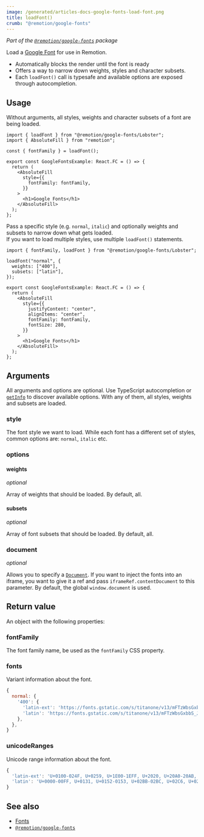 ```yaml
---
image: /generated/articles-docs-google-fonts-load-font.png
title: loadFont()
crumb: "@remotion/google-fonts"
---
```


_Part of the [`@remotion/google-fonts`](/docs/google-fonts) package_

Load a [Google Font](https://fonts.google.com) for use in Remotion.

- Automatically blocks the render until the font is ready
- Offers a way to narrow down weights, styles and character subsets.
- Each `loadFont()` call is typesafe and available options are exposed through autocompletion.

## Usage

Without arguments, all styles, weights and character subsets of a font are being loaded.

```tsx twoslash title="Load all variants of the Lobster font"
import { loadFont } from "@remotion/google-fonts/Lobster";
import { AbsoluteFill } from "remotion";

const { fontFamily } = loadFont();

export const GoogleFontsExample: React.FC = () => {
  return (
    <AbsoluteFill
      style={{
        fontFamily: fontFamily,
      }}
    >
      <h1>Google Fonts</h1>
    </AbsoluteFill>
  );
};
```

Pass a specific style (e.g. `normal`, `italic`) and optionally weights and subsets to narrow down what gets loaded.  
If you want to load multiple styles, use multiple `loadFont()` statements.

```tsx title="Load a specific style, weight and subset"
import { fontFamily, loadFont } from "@remotion/google-fonts/Lobster";

loadFont("normal", {
  weights: ["400"],
  subsets: ["latin"],
});

export const GoogleFontsExample: React.FC = () => {
  return (
    <AbsoluteFill
      style={{
        justifyContent: "center",
        alignItems: "center",
        fontFamily: fontFamily,
        fontSize: 280,
      }}
    >
      <h1>Google Fonts</h1>
    </AbsoluteFill>
  );
};
```

## Arguments

All arguments and options are optional. Use TypeScript autocompletion or [`getInfo`](/docs/google-fonts/get-info) to discover available options. With any of them, all styles, weights and subsets are loaded.

### style

The font style we want to load. While each font has a different set of styles, common options are: `normal`, `italic` etc.

### options

#### weights

_optional_

Array of weights that should be loaded. By default, all.

#### subsets

_optional_

Array of font subsets that should be loaded. By default, all.

### document

_optional_

Allows you to specify a [`Document`](https://developer.mozilla.org/en-US/docs/Web/API/Document?retiredLocale=de). If you want to inject the fonts into an iframe, you want to give it a ref and pass `iframeRef.contentDocument` to this parameter. By default, the global `window.document` is used.

## Return value

An object with the following properties:

### fontFamily

The font family name, be used as the `fontFamily` CSS property.

### fonts

Variant information about the font.

```js title="Example value"
{
  normal: {
    '400': {
      'latin-ext': 'https://fonts.gstatic.com/s/titanone/v13/mFTzWbsGxbbS_J5cQcjCmjgm6Es.woff2',
      'latin': 'https://fonts.gstatic.com/s/titanone/v13/mFTzWbsGxbbS_J5cQcjClDgm.woff2',
    },
  },
}
```

### unicodeRanges

Unicode range information about the font.

```js title="Example value"
{
  'latin-ext': 'U+0100-024F, U+0259, U+1E00-1EFF, U+2020, U+20A0-20AB, U+20AD-20CF, U+2113, U+2C60-2C7F, U+A720-A7FF',
  'latin': 'U+0000-00FF, U+0131, U+0152-0153, U+02BB-02BC, U+02C6, U+02DA, U+02DC, U+2000-206F, U+2074, U+20AC, U+2122, U+2191, U+2193, U+2212, U+2215, U+FEFF, U+FFFD',
}
```

## See also

- [Fonts](/docs/fonts)
- [`@remotion/google-fonts`](/docs/google-fonts)

